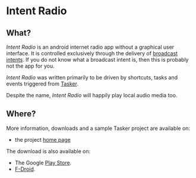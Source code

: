 Intent Radio
============

What?
----

*Intent Radio* is an android internet radio app without a graphical user
interface.  It is controlled exclusively through the delivery of
[broadcast intents](http://developer.android.com/reference/android/content/BroadcastReceiver.html).
If you do not know what a broadcast intent is, then this is probably not the
app for you.

*Intent Radio* was written primarily to be driven by shortcuts, tasks and
events triggered from [Tasker](http://tasker.dinglisch.net/).

Despite the name, *Intent Radio* will happily play local audio media too.

Where?
------

More information, downloads and a sample Tasker project are available on:

- the project [home page](http://intent-radio.smblott.org/)

The download is also available on:

- The Google [Play Store](https://play.google.com/store/apps/details?id=org.smblott.intentradioio).
- [F-Droid](https://f-droid.org/repository/browse/?fdid=org.smblott.intentradio).

